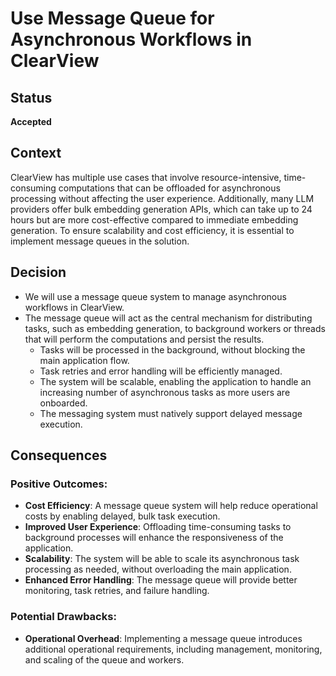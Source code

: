 # Use Message Queue for Asynchronous Workflows in ClearView

## Status
**Accepted**

## Context
ClearView has multiple use cases that involve resource-intensive, time-consuming computations that can be offloaded for asynchronous processing without affecting the user experience. Additionally, many LLM providers offer bulk embedding generation APIs, which can take up to 24 hours but are more cost-effective compared to immediate embedding generation. To ensure scalability and cost efficiency, it is essential to implement message queues in the solution.

## Decision
- We will use a message queue system to manage asynchronous workflows in ClearView.
- The message queue will act as the central mechanism for distributing tasks, such as embedding generation, to background workers or threads that will perform the computations and persist the results.
    - Tasks will be processed in the background, without blocking the main application flow.
    - Task retries and error handling will be efficiently managed.
    - The system will be scalable, enabling the application to handle an increasing number of asynchronous tasks as more users are onboarded.
    - The messaging system must natively support delayed message execution.

## Consequences
### Positive Outcomes:
- **Cost Efficiency**: A message queue system will help reduce operational costs by enabling delayed, bulk task execution.
- **Improved User Experience**: Offloading time-consuming tasks to background processes will enhance the responsiveness of the application.
- **Scalability**: The system will be able to scale its asynchronous task processing as needed, without overloading the main application.
- **Enhanced Error Handling**: The message queue will provide better monitoring, task retries, and failure handling.

### Potential Drawbacks:
- **Operational Overhead**: Implementing a message queue introduces additional operational requirements, including management, monitoring, and scaling of the queue and workers.
